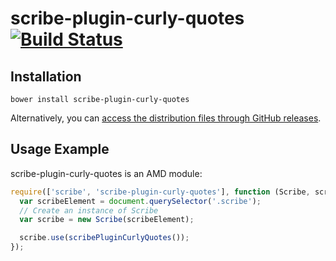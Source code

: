 # scribe-plugin-curly-quotes [![Build Status](https://travis-ci.org/guardian/scribe-plugin-curly-quotes.svg?branch=master)](https://travis-ci.org/guardian/scribe-plugin-curly-quotes)

## Installation
```
bower install scribe-plugin-curly-quotes
```

Alternatively, you can [access the distribution files through GitHub releases](https://github.com/guardian/scribe-plugin-curly-quotes/releases).

## Usage Example

scribe-plugin-curly-quotes is an AMD module:

``` js
require(['scribe', 'scribe-plugin-curly-quotes'], function (Scribe, scribePluginCurlyQuotes) {
  var scribeElement = document.querySelector('.scribe');
  // Create an instance of Scribe
  var scribe = new Scribe(scribeElement);

  scribe.use(scribePluginCurlyQuotes());
});
```
